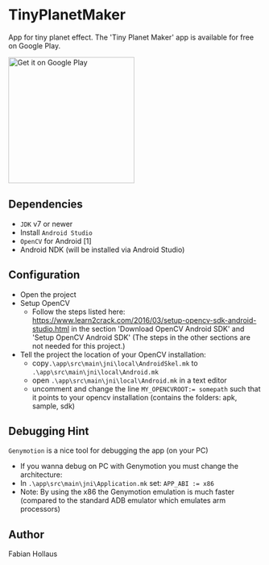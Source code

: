# TinyPlanetMaker
App for tiny planet effect.
The 'Tiny Planet Maker' app is available for free on Google Play.

<a href='https://play.google.com/store/apps/details?id=org.hofapps.tinyplanet&pcampaignid=MKT-Other-global-all-co-prtnr-py-PartBadge-Mar2515-1'><img alt='Get it on Google Play' src='https://play.google.com/intl/en_us/badges/images/generic/en_badge_web_generic.png' width="250px"/></a>


## Dependencies
- `JDK` v7 or newer
- Install `Android Studio`
- `OpenCV` for Android [1]
- Android NDK (will be installed via Android Studio)

## Configuration
- Open the project
- Setup OpenCV
  - Follow the steps listed here: https://www.learn2crack.com/2016/03/setup-opencv-sdk-android-studio.html in the section 'Download OpenCV Android SDK' and 'Setup OpenCV Android SDK'
  (The steps in the other sections are not needed for this project.)
- Tell the project the location of your OpenCV installation:
  - copy`.\app\src\main\jni\local\AndroidSkel.mk` to `.\app\src\main\jni\local\Android.mk`
  - open `.\app\src\main\jni\local\Android.mk` in a text editor
  - uncomment and change the line `MY_OPENCVROOT:= somepath` such that
  it points to your opencv installation (contains the folders: apk, sample, sdk)

## Debugging Hint
 `Genymotion` is a nice tool for debugging the app (on your PC)
 - If you wanna debug on PC with Genymotion you must change the architecture:
 - In `.\app\src\main\jni\Application.mk` set: `APP_ABI := x86`
 - Note: By using the x86 the Genymotion emulation is much faster (compared to the standard ADB emulator which emulates arm processors)

## Author
Fabian Hollaus
